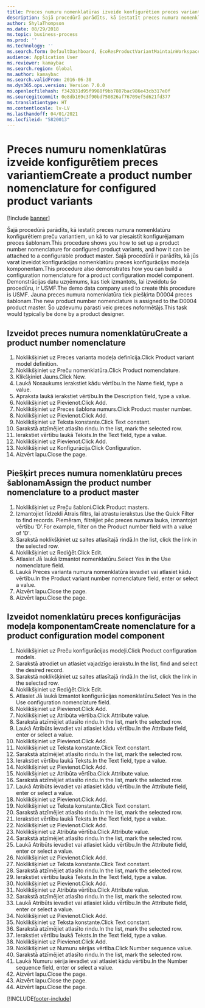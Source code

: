 ```yaml
---
title: Preces numuru nomenklatūras izveide konfigurētiem preces variantiem
description: Šajā procedūrā parādīts, kā iestatīt preces numura nomenklatūru konfigurētiem preču variantiem, un kā to var piesaistīt konfigurējamam preces šablonam.
author: ShylaThompson
ms.date: 08/29/2018
ms.topic: business-process
ms.prod: ''
ms.technology: ''
ms.search.form: DefaultDashboard, EcoResProductVariantMaintainWorkspace, EcoResNomenclature, EcoResProductListPage, EcoResProductDetails, PCProductConfigurationModelListPage, PCProductConfigurationModelDetails
audience: Application User
ms.reviewer: kamaybac
ms.search.region: Global
ms.author: kamaybac
ms.search.validFrom: 2016-06-30
ms.dyn365.ops.version: Version 7.0.0
ms.openlocfilehash: f342831d95f9988f9bb7807bac986e43cb317e0f
ms.sourcegitcommit: 0e8db169c3f90bd750826af76709ef5d621fd377
ms.translationtype: HT
ms.contentlocale: lv-LV
ms.lasthandoff: 04/01/2021
ms.locfileid: "5820013"
---
```

# <a name="create-a-product-number-nomenclature-for-configured-product-variants"></a><span data-ttu-id="0a05c-103">Preces numuru nomenklatūras izveide konfigurētiem preces variantiem</span><span class="sxs-lookup"><span data-stu-id="0a05c-103">Create a product number nomenclature for configured product variants</span></span>

[!include [banner](../../includes/banner.md)]

<span data-ttu-id="0a05c-104">Šajā procedūrā parādīts, kā iestatīt preces numura nomenklatūru konfigurētiem preču variantiem, un kā to var piesaistīt konfigurējamam preces šablonam.</span><span class="sxs-lookup"><span data-stu-id="0a05c-104">This procedure shows you how to set up a product number nomenclature for configured product variants, and how it can be attached to a configurable product master.</span></span> <span data-ttu-id="0a05c-105">Šajā procedūrā ir parādīts, kā jūs varat izveidot konfigurācijas nomenklatūru preces konfigurācijas modeļa komponentam.</span><span class="sxs-lookup"><span data-stu-id="0a05c-105">This procedure also demonstrates how you can build a configuration nomenclature for a product configuration model component.</span></span> <span data-ttu-id="0a05c-106">Demonstrācijas datu uzņēmums, kas tiek izmantots, lai izveidotu šo procedūru, ir USMF.</span><span class="sxs-lookup"><span data-stu-id="0a05c-106">The demo data company used to create this procedure is USMF.</span></span> <span data-ttu-id="0a05c-107">Jauna preces numura nomenklatūra tiek piešķirta D0004 preces šablonam.</span><span class="sxs-lookup"><span data-stu-id="0a05c-107">The new product number nomenclature is assigned to the D0004 product master.</span></span> <span data-ttu-id="0a05c-108">Šo uzdevumu parasti veic preces noformētājs.</span><span class="sxs-lookup"><span data-stu-id="0a05c-108">This task would typically be done by a product designer.</span></span>


## <a name="create-a-product-number-nomenclature"></a><span data-ttu-id="0a05c-109">Izveidot preces numura nomenklatūru</span><span class="sxs-lookup"><span data-stu-id="0a05c-109">Create a product number nomenclature</span></span>
1. <span data-ttu-id="0a05c-110">Noklikšķiniet uz Preces varianta modeļa definīcija.</span><span class="sxs-lookup"><span data-stu-id="0a05c-110">Click Product variant model definition.</span></span>
2. <span data-ttu-id="0a05c-111">Noklikšķiniet uz Preču nomenklatūra.</span><span class="sxs-lookup"><span data-stu-id="0a05c-111">Click Product nomenclature.</span></span>
3. <span data-ttu-id="0a05c-112">Klikšķiniet Jauns.</span><span class="sxs-lookup"><span data-stu-id="0a05c-112">Click New.</span></span>
4. <span data-ttu-id="0a05c-113">Laukā Nosaukums ierakstiet kādu vērtību.</span><span class="sxs-lookup"><span data-stu-id="0a05c-113">In the Name field, type a value.</span></span>
5. <span data-ttu-id="0a05c-114">Apraksta laukā ierakstiet vērtību.</span><span class="sxs-lookup"><span data-stu-id="0a05c-114">In the Description field, type a value.</span></span>
6. <span data-ttu-id="0a05c-115">Noklikšķiniet uz Pievienot.</span><span class="sxs-lookup"><span data-stu-id="0a05c-115">Click Add.</span></span>
7. <span data-ttu-id="0a05c-116">Noklikšķiniet uz Preces šablona numurs.</span><span class="sxs-lookup"><span data-stu-id="0a05c-116">Click Product master number.</span></span>
8. <span data-ttu-id="0a05c-117">Noklikšķiniet uz Pievienot.</span><span class="sxs-lookup"><span data-stu-id="0a05c-117">Click Add.</span></span>
9. <span data-ttu-id="0a05c-118">Noklikšķiniet uz Teksta konstante.</span><span class="sxs-lookup"><span data-stu-id="0a05c-118">Click Text constant.</span></span>
10. <span data-ttu-id="0a05c-119">Sarakstā atzīmējiet atlasīto rindu.</span><span class="sxs-lookup"><span data-stu-id="0a05c-119">In the list, mark the selected row.</span></span>
11. <span data-ttu-id="0a05c-120">Ierakstiet vērtību laukā Teksts.</span><span class="sxs-lookup"><span data-stu-id="0a05c-120">In the Text field, type a value.</span></span>
12. <span data-ttu-id="0a05c-121">Noklikšķiniet uz Pievienot.</span><span class="sxs-lookup"><span data-stu-id="0a05c-121">Click Add.</span></span>
13. <span data-ttu-id="0a05c-122">Noklikšķiniet uz Konfigurācija.</span><span class="sxs-lookup"><span data-stu-id="0a05c-122">Click Configuration.</span></span>
14. <span data-ttu-id="0a05c-123">Aizvērt lapu.</span><span class="sxs-lookup"><span data-stu-id="0a05c-123">Close the page.</span></span>

## <a name="assign-the-product-number-nomenclature-to-a-product-master"></a><span data-ttu-id="0a05c-124">Piešķirt preces numura nomenklatūru preces šablonam</span><span class="sxs-lookup"><span data-stu-id="0a05c-124">Assign the product number nomenclature to a product master</span></span>
1. <span data-ttu-id="0a05c-125">Noklikšķiniet uz Preču šabloni.</span><span class="sxs-lookup"><span data-stu-id="0a05c-125">Click Product masters.</span></span>
2. <span data-ttu-id="0a05c-126">Izmantojiet līdzekli Ātrais filtrs, lai atrastu ierakstus.</span><span class="sxs-lookup"><span data-stu-id="0a05c-126">Use the Quick Filter to find records.</span></span> <span data-ttu-id="0a05c-127">Piemēram, filtrējiet pēc preces numura lauka, izmantojot vērtību 'D'.</span><span class="sxs-lookup"><span data-stu-id="0a05c-127">For example, filter on the Product number field with a value of 'D'.</span></span>
3. <span data-ttu-id="0a05c-128">Sarakstā noklikšķiniet uz saites atlasītajā rindā.</span><span class="sxs-lookup"><span data-stu-id="0a05c-128">In the list, click the link in the selected row.</span></span>
4. <span data-ttu-id="0a05c-129">Noklikšķiniet uz Rediģēt.</span><span class="sxs-lookup"><span data-stu-id="0a05c-129">Click Edit.</span></span>
5. <span data-ttu-id="0a05c-130">Atlasiet Jā laukā Izmantot nomenklatūru.</span><span class="sxs-lookup"><span data-stu-id="0a05c-130">Select Yes in the Use nomenclature field.</span></span>
6. <span data-ttu-id="0a05c-131">Laukā Preces varianta numura nomenklatūra ievadiet vai atlasiet kādu vērtību.</span><span class="sxs-lookup"><span data-stu-id="0a05c-131">In the Product variant number nomenclature field, enter or select a value.</span></span>
7. <span data-ttu-id="0a05c-132">Aizvērt lapu.</span><span class="sxs-lookup"><span data-stu-id="0a05c-132">Close the page.</span></span>
8. <span data-ttu-id="0a05c-133">Aizvērt lapu.</span><span class="sxs-lookup"><span data-stu-id="0a05c-133">Close the page.</span></span>

## <a name="create-nomenclature-for-a-product-configuration-model-component"></a><span data-ttu-id="0a05c-134">Izveidot nomenklatūru preces konfigurācijas modeļa komponentam</span><span class="sxs-lookup"><span data-stu-id="0a05c-134">Create nomenclature for a product configuration model component</span></span>
1. <span data-ttu-id="0a05c-135">Noklikšķiniet uz Preču konfigurācijas modeļi.</span><span class="sxs-lookup"><span data-stu-id="0a05c-135">Click Product configuration models.</span></span>
2. <span data-ttu-id="0a05c-136">Sarakstā atrodiet un atlasiet vajadzīgo ierakstu.</span><span class="sxs-lookup"><span data-stu-id="0a05c-136">In the list, find and select the desired record.</span></span>
3. <span data-ttu-id="0a05c-137">Sarakstā noklikšķiniet uz saites atlasītajā rindā.</span><span class="sxs-lookup"><span data-stu-id="0a05c-137">In the list, click the link in the selected row.</span></span>
4. <span data-ttu-id="0a05c-138">Noklikšķiniet uz Rediģēt.</span><span class="sxs-lookup"><span data-stu-id="0a05c-138">Click Edit.</span></span>
5. <span data-ttu-id="0a05c-139">Atlasiet Jā laukā Izmantot konfigurācijas nomenklatūru.</span><span class="sxs-lookup"><span data-stu-id="0a05c-139">Select Yes in the Use configuration nomenclature field.</span></span>
6. <span data-ttu-id="0a05c-140">Noklikšķiniet uz Pievienot.</span><span class="sxs-lookup"><span data-stu-id="0a05c-140">Click Add.</span></span>
7. <span data-ttu-id="0a05c-141">Noklikšķiniet uz Atribūta vērtība.</span><span class="sxs-lookup"><span data-stu-id="0a05c-141">Click Attribute value.</span></span>
8. <span data-ttu-id="0a05c-142">Sarakstā atzīmējiet atlasīto rindu.</span><span class="sxs-lookup"><span data-stu-id="0a05c-142">In the list, mark the selected row.</span></span>
9. <span data-ttu-id="0a05c-143">Laukā Atribūts ievadiet vai atlasiet kādu vērtību.</span><span class="sxs-lookup"><span data-stu-id="0a05c-143">In the Attribute field, enter or select a value.</span></span>
10. <span data-ttu-id="0a05c-144">Noklikšķiniet uz Pievienot.</span><span class="sxs-lookup"><span data-stu-id="0a05c-144">Click Add.</span></span>
11. <span data-ttu-id="0a05c-145">Noklikšķiniet uz Teksta konstante.</span><span class="sxs-lookup"><span data-stu-id="0a05c-145">Click Text constant.</span></span>
12. <span data-ttu-id="0a05c-146">Sarakstā atzīmējiet atlasīto rindu.</span><span class="sxs-lookup"><span data-stu-id="0a05c-146">In the list, mark the selected row.</span></span>
13. <span data-ttu-id="0a05c-147">Ierakstiet vērtību laukā Teksts.</span><span class="sxs-lookup"><span data-stu-id="0a05c-147">In the Text field, type a value.</span></span>
14. <span data-ttu-id="0a05c-148">Noklikšķiniet uz Pievienot.</span><span class="sxs-lookup"><span data-stu-id="0a05c-148">Click Add.</span></span>
15. <span data-ttu-id="0a05c-149">Noklikšķiniet uz Atribūta vērtība.</span><span class="sxs-lookup"><span data-stu-id="0a05c-149">Click Attribute value.</span></span>
16. <span data-ttu-id="0a05c-150">Sarakstā atzīmējiet atlasīto rindu.</span><span class="sxs-lookup"><span data-stu-id="0a05c-150">In the list, mark the selected row.</span></span>
17. <span data-ttu-id="0a05c-151">Laukā Atribūts ievadiet vai atlasiet kādu vērtību.</span><span class="sxs-lookup"><span data-stu-id="0a05c-151">In the Attribute field, enter or select a value.</span></span>
18. <span data-ttu-id="0a05c-152">Noklikšķiniet uz Pievienot.</span><span class="sxs-lookup"><span data-stu-id="0a05c-152">Click Add.</span></span>
19. <span data-ttu-id="0a05c-153">Noklikšķiniet uz Teksta konstante.</span><span class="sxs-lookup"><span data-stu-id="0a05c-153">Click Text constant.</span></span>
20. <span data-ttu-id="0a05c-154">Sarakstā atzīmējiet atlasīto rindu.</span><span class="sxs-lookup"><span data-stu-id="0a05c-154">In the list, mark the selected row.</span></span>
21. <span data-ttu-id="0a05c-155">Ierakstiet vērtību laukā Teksts.</span><span class="sxs-lookup"><span data-stu-id="0a05c-155">In the Text field, type a value.</span></span>
22. <span data-ttu-id="0a05c-156">Noklikšķiniet uz Pievienot.</span><span class="sxs-lookup"><span data-stu-id="0a05c-156">Click Add.</span></span>
23. <span data-ttu-id="0a05c-157">Noklikšķiniet uz Atribūta vērtība.</span><span class="sxs-lookup"><span data-stu-id="0a05c-157">Click Attribute value.</span></span>
24. <span data-ttu-id="0a05c-158">Sarakstā atzīmējiet atlasīto rindu.</span><span class="sxs-lookup"><span data-stu-id="0a05c-158">In the list, mark the selected row.</span></span>
25. <span data-ttu-id="0a05c-159">Laukā Atribūts ievadiet vai atlasiet kādu vērtību.</span><span class="sxs-lookup"><span data-stu-id="0a05c-159">In the Attribute field, enter or select a value.</span></span>
26. <span data-ttu-id="0a05c-160">Noklikšķiniet uz Pievienot.</span><span class="sxs-lookup"><span data-stu-id="0a05c-160">Click Add.</span></span>
27. <span data-ttu-id="0a05c-161">Noklikšķiniet uz Teksta konstante.</span><span class="sxs-lookup"><span data-stu-id="0a05c-161">Click Text constant.</span></span>
28. <span data-ttu-id="0a05c-162">Sarakstā atzīmējiet atlasīto rindu.</span><span class="sxs-lookup"><span data-stu-id="0a05c-162">In the list, mark the selected row.</span></span>
29. <span data-ttu-id="0a05c-163">Ierakstiet vērtību laukā Teksts.</span><span class="sxs-lookup"><span data-stu-id="0a05c-163">In the Text field, type a value.</span></span>
30. <span data-ttu-id="0a05c-164">Noklikšķiniet uz Pievienot.</span><span class="sxs-lookup"><span data-stu-id="0a05c-164">Click Add.</span></span>
31. <span data-ttu-id="0a05c-165">Noklikšķiniet uz Atribūta vērtība.</span><span class="sxs-lookup"><span data-stu-id="0a05c-165">Click Attribute value.</span></span>
32. <span data-ttu-id="0a05c-166">Sarakstā atzīmējiet atlasīto rindu.</span><span class="sxs-lookup"><span data-stu-id="0a05c-166">In the list, mark the selected row.</span></span>
33. <span data-ttu-id="0a05c-167">Laukā Atribūts ievadiet vai atlasiet kādu vērtību.</span><span class="sxs-lookup"><span data-stu-id="0a05c-167">In the Attribute field, enter or select a value.</span></span>
34. <span data-ttu-id="0a05c-168">Noklikšķiniet uz Pievienot.</span><span class="sxs-lookup"><span data-stu-id="0a05c-168">Click Add.</span></span>
35. <span data-ttu-id="0a05c-169">Noklikšķiniet uz Teksta konstante.</span><span class="sxs-lookup"><span data-stu-id="0a05c-169">Click Text constant.</span></span>
36. <span data-ttu-id="0a05c-170">Sarakstā atzīmējiet atlasīto rindu.</span><span class="sxs-lookup"><span data-stu-id="0a05c-170">In the list, mark the selected row.</span></span>
37. <span data-ttu-id="0a05c-171">Ierakstiet vērtību laukā Teksts.</span><span class="sxs-lookup"><span data-stu-id="0a05c-171">In the Text field, type a value.</span></span>
38. <span data-ttu-id="0a05c-172">Noklikšķiniet uz Pievienot.</span><span class="sxs-lookup"><span data-stu-id="0a05c-172">Click Add.</span></span>
39. <span data-ttu-id="0a05c-173">Noklikšķiniet uz Numuru sērijas vērtība.</span><span class="sxs-lookup"><span data-stu-id="0a05c-173">Click Number sequence value.</span></span>
40. <span data-ttu-id="0a05c-174">Sarakstā atzīmējiet atlasīto rindu.</span><span class="sxs-lookup"><span data-stu-id="0a05c-174">In the list, mark the selected row.</span></span>
41. <span data-ttu-id="0a05c-175">Laukā Numuru sērija ievadiet vai atlasiet kādu vērtību.</span><span class="sxs-lookup"><span data-stu-id="0a05c-175">In the Number sequence field, enter or select a value.</span></span>
42. <span data-ttu-id="0a05c-176">Aizvērt lapu.</span><span class="sxs-lookup"><span data-stu-id="0a05c-176">Close the page.</span></span>
43. <span data-ttu-id="0a05c-177">Aizvērt lapu.</span><span class="sxs-lookup"><span data-stu-id="0a05c-177">Close the page.</span></span>
44. <span data-ttu-id="0a05c-178">Aizvērt lapu.</span><span class="sxs-lookup"><span data-stu-id="0a05c-178">Close the page.</span></span>



[!INCLUDE[footer-include](../../../includes/footer-banner.md)]